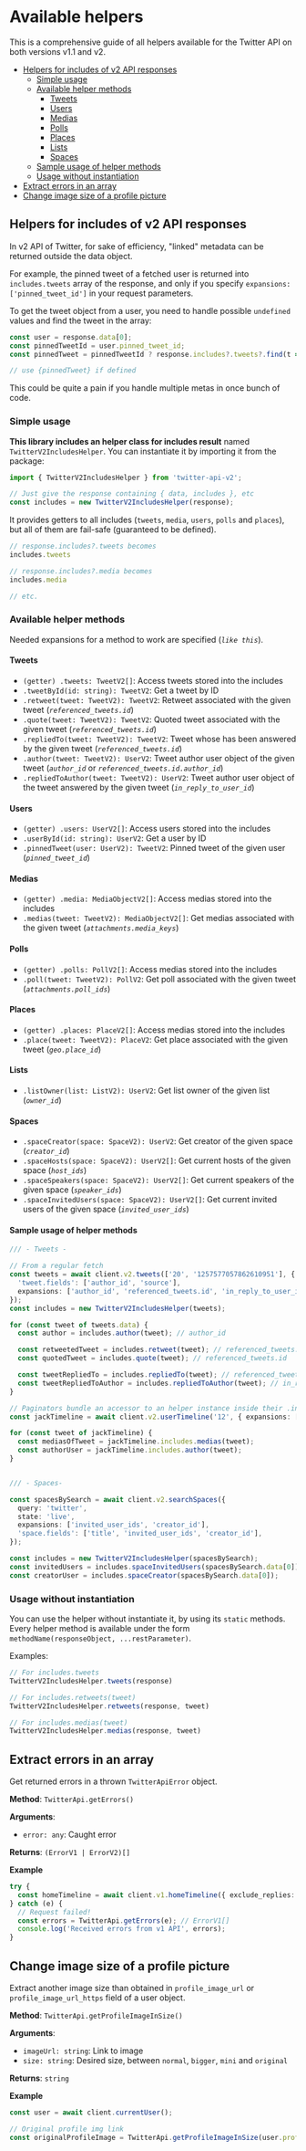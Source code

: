 # Available helpers

This is a comprehensive guide of all helpers available for the Twitter API on both versions v1.1 and v2.

<!-- vscode-markdown-toc -->
* [Helpers for includes of v2 API responses](#helpers-for-includes-of-v2-API-responses)
	* [Simple usage](#simple-usage)
	* [Available helper methods](#available-helper-methods)
		* [Tweets](#tweets)
		* [Users](#users)
		* [Medias](#medias)
		* [Polls](#polls)
		* [Places](#places)
		* [Lists](#lists)
		* [Spaces](#spaces)
    * [Sample usage of helper methods](#sample-usage-of-helper-methods)
	* [Usage without instantiation](#usage-without-instantiation)
* [Extract errors in an array](#extract-errors-in-an-array)
* [Change image size of a profile picture](#change-image-size-of-a-profile-picture)

<!-- vscode-markdown-toc-config
	numbering=false
	autoSave=true
	/vscode-markdown-toc-config -->
<!-- /vscode-markdown-toc -->

## Helpers for includes of v2 API responses

In v2 API of Twitter, for sake of efficiency, "linked" metadata can be returned outside the data object.

For example, the pinned tweet of a fetched user is returned into `includes.tweets` array of the response,
and only if you specify `expansions: ['pinned_tweet_id']` in your request parameters.

To get the tweet object from a user, you need to handle possible `undefined` values and find the tweet in the array:
```ts
const user = response.data[0];
const pinnedTweetId = user.pinned_tweet_id;
const pinnedTweet = pinnedTweetId ? response.includes?.tweets?.find(t => t.id === pinnedTweetId) : undefined;

// use {pinnedTweet} if defined
```

This could be quite a pain if you handle multiple metas in once bunch of code.

### Simple usage

**This library includes an helper class for includes result** named `TwitterV2IncludesHelper`.
You can instantiate it by importing it from the package:

```ts
import { TwitterV2IncludesHelper } from 'twitter-api-v2';

// Just give the response containing { data, includes }, etc
const includes = new TwitterV2IncludesHelper(response);
```

It provides getters to all includes (`tweets`, `media`, `users`, `polls` and `places`), but all of them are fail-safe (guaranteed to be defined).

```ts
// response.includes?.tweets becomes
includes.tweets

// response.includes?.media becomes
includes.media

// etc.
```

### Available helper methods

Needed expansions for a method to work are specified (*`like this`*).

#### Tweets

- `(getter) .tweets: TweetV2[]`: Access tweets stored into the includes
- `.tweetById(id: string): TweetV2`: Get a tweet by ID
- `.retweet(tweet: TweetV2): TweetV2`: Retweet associated with the given tweet (*`referenced_tweets.id`*)
- `.quote(tweet: TweetV2): TweetV2`: Quoted tweet associated with the given tweet (*`referenced_tweets.id`*)
- `.repliedTo(tweet: TweetV2): TweetV2`: Tweet whose has been answered by the given tweet (*`referenced_tweets.id`*)
- `.author(tweet: TweetV2): UserV2`: Tweet author user object of the given tweet (*`author_id`* or *`referenced_tweets.id.author_id`*)
- `.repliedToAuthor(tweet: TweetV2): UserV2`: Tweet author user object of the tweet answered by the given tweet (*`in_reply_to_user_id`*)

#### Users

- `(getter) .users: UserV2[]`: Access users stored into the includes
- `.userById(id: string): UserV2`: Get a user by ID
- `.pinnedTweet(user: UserV2): TweetV2`: Pinned tweet of the given user (*`pinned_tweet_id`*)

#### Medias

- `(getter) .media: MediaObjectV2[]`: Access medias stored into the includes
- `.medias(tweet: TweetV2): MediaObjectV2[]`: Get medias associated with the given tweet (*`attachments.media_keys`*)

#### Polls

- `(getter) .polls: PollV2[]`: Access medias stored into the includes
- `.poll(tweet: TweetV2): PollV2`: Get poll associated with the given tweet (*`attachments.poll_ids`*)

#### Places

- `(getter) .places: PlaceV2[]`: Access medias stored into the includes
- `.place(tweet: TweetV2): PlaceV2`: Get place associated with the given tweet (*`geo.place_id`*)

#### Lists

- `.listOwner(list: ListV2): UserV2`: Get list owner of the given list (*`owner_id`*)

#### Spaces

- `.spaceCreator(space: SpaceV2): UserV2`: Get creator of the given space (*`creator_id`*)
- `.spaceHosts(space: SpaceV2): UserV2[]`: Get current hosts of the given space (*`host_ids`*)
- `.spaceSpeakers(space: SpaceV2): UserV2[]`: Get current speakers of the given space (*`speaker_ids`*)
- `.spaceInvitedUsers(space: SpaceV2): UserV2[]`: Get current invited users of the given space (*`invited_user_ids`*)

#### Sample usage of helper methods

```ts
/// - Tweets -

// From a regular fetch
const tweets = await client.v2.tweets(['20', '1257577057862610951'], {
  'tweet.fields': ['author_id', 'source'],
  expansions: ['author_id', 'referenced_tweets.id', 'in_reply_to_user_id'],
});
const includes = new TwitterV2IncludesHelper(tweets);

for (const tweet of tweets.data) {
  const author = includes.author(tweet); // author_id

  const retweetedTweet = includes.retweet(tweet); // referenced_tweets.id
  const quotedTweet = includes.quote(tweet); // referenced_tweets.id

  const tweetRepliedTo = includes.repliedTo(tweet); // referenced_tweets.id
  const tweetRepliedToAuthor = includes.repliedToAuthor(tweet); // in_reply_to_user_id
}

// Paginators bundle an accessor to an helper instance inside their .includes getter
const jackTimeline = await client.v2.userTimeline('12', { expansions: ['attachments.media_keys', 'author_id'] });

for (const tweet of jackTimeline) {
  const mediasOfTweet = jackTimeline.includes.medias(tweet);
  const authorUser = jackTimeline.includes.author(tweet);
}


/// - Spaces-

const spacesBySearch = await client.v2.searchSpaces({
  query: 'twitter',
  state: 'live',
  expansions: ['invited_user_ids', 'creator_id'],
  'space.fields': ['title', 'invited_user_ids', 'creator_id'],
});

const includes = new TwitterV2IncludesHelper(spacesBySearch);
const invitedUsers = includes.spaceInvitedUsers(spacesBySearch.data[0]);
const creatorUser = includes.spaceCreator(spacesBySearch.data[0]);
```

### Usage without instantiation

You can use the helper without instantiate it, by using its `static` methods.
Every helper method is available under the form `methodName(responseObject, ...restParameter)`.

Examples:
```ts
// For includes.tweets
TwitterV2IncludesHelper.tweets(response)

// For includes.retweets(tweet)
TwitterV2IncludesHelper.retweets(response, tweet)

// For includes.medias(tweet)
TwitterV2IncludesHelper.medias(response, tweet)
```

## Extract errors in an array

Get returned errors in a thrown `TwitterApiError` object.

**Method**: `TwitterApi.getErrors()`

**Arguments**:
  - `error: any`: Caught error

**Returns**: `(ErrorV1 | ErrorV2)[]`

**Example**
```ts
try {
  const homeTimeline = await client.v1.homeTimeline({ exclude_replies: true });
} catch (e) {
  // Request failed!
  const errors = TwitterApi.getErrors(e); // ErrorV1[]
  console.log('Received errors from v1 API', errors);
}
```

## Change image size of a profile picture

Extract another image size than obtained in `profile_image_url` or `profile_image_url_https` field of a user object.

**Method**: `TwitterApi.getProfileImageInSize()`

**Arguments**:
  - `imageUrl: string`: Link to image
  - `size: string`: Desired size, between `normal`, `bigger`, `mini` and `original`

**Returns**: `string`

**Example**
```ts
const user = await client.currentUser();

// Original profile img link
const originalProfileImage = TwitterApi.getProfileImageInSize(user.profile_image_url_https, 'original');
```
